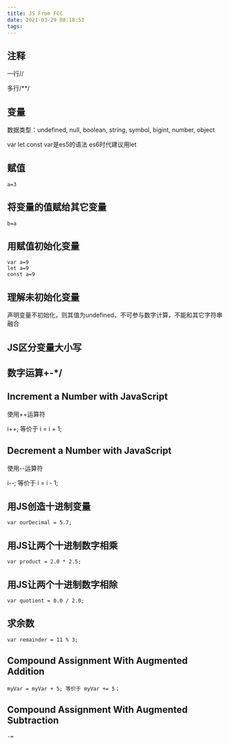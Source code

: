 ```yaml
---
title: JS From FCC
date: 2021-03-29 08:18:53
tags:
---
```


## 注释

一行//

多行/**/

## 变量

数据类型：undefined, null, boolean, string, symbol, bigint, number, object

var let const var是es5的语法 es6时代建议用let

## 赋值

    a=3

## 将变量的值赋给其它变量

    b=a

## 用赋值初始化变量

    var a=9
    let a=9
    const a=9

## 理解未初始化变量

声明变量不初始化，则其值为undefined，不可参与数字计算，不能和其它字符串融合

## JS区分变量大小写

## 数字运算+-*/

## Increment a Number with JavaScript

使用++运算符

i++; 等价于 i = i + 1;

## Decrement a Number with JavaScript

使用--运算符

i--; 等价于 i = i - 1;

## 用JS创造十进制变量

    var ourDecimal = 5.7;

## 用JS让两个十进制数字相乘

    var product = 2.0 * 2.5;

## 用JS让两个十进制数字相除

    var quotient = 0.0 / 2.0;

## 求余数

    var remainder = 11 % 3;

## Compound Assignment With Augmented Addition

    myVar = myVar + 5; 等价于 myVar += 5；

## Compound Assignment With Augmented Subtraction

    -=

## 
